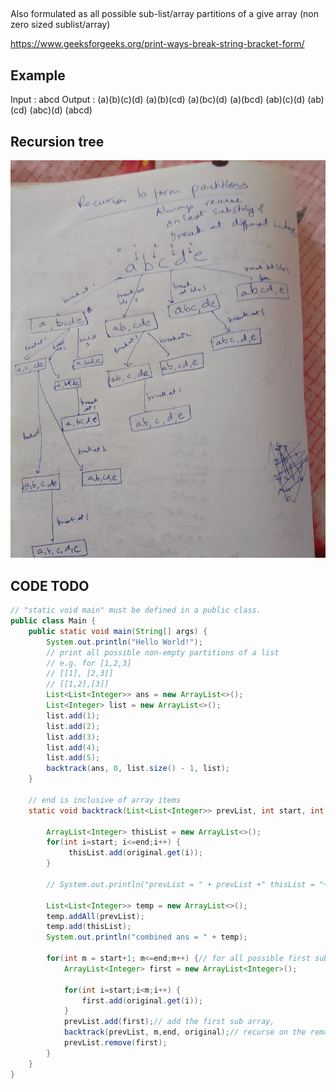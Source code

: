 
##

Also formulated as all possible sub-list/array partitions of a give array (non zero sized sublist/array)

https://www.geeksforgeeks.org/print-ways-break-string-bracket-form/

## Example

Input : abcd
Output : (a)(b)(c)(d)
         (a)(b)(cd)
         (a)(bc)(d)
         (a)(bcd)
         (ab)(c)(d)
         (ab)(cd)
         (abc)(d)
         (abcd)


## Recursion tree

![Recursion](images/partitionrecursion.jpg)

## CODE TODO


```java
// "static void main" must be defined in a public class.
public class Main {
    public static void main(String[] args) {
        System.out.println("Hello World!");
        // print all possible non-empty partitions of a list
        // e.g. for [1,2,3]
        // [[1], [2,3]]
        // [[1,2],[3]]
        List<List<Integer>> ans = new ArrayList<>();
        List<Integer> list = new ArrayList<>();
        list.add(1);
        list.add(2);
        list.add(3);
        list.add(4);
        list.add(5);
        backtrack(ans, 0, list.size() - 1, list);
    }
    
    // end is inclusive of array items
    static void backtrack(List<List<Integer>> prevList, int start, int end, List<Integer> original) {
        
        ArrayList<Integer> thisList = new ArrayList<>();
        for(int i=start; i<=end;i++) {
             thisList.add(original.get(i));
        }

        // System.out.println("prevList = " + prevList +" thisList = "+thisList +" start = "+ start+" end = "+ end);
    
        List<List<Integer>> temp = new ArrayList<>();
        temp.addAll(prevList);
        temp.add(thisList);
        System.out.println("combined ans = " + temp);
                
        for(int m = start+1; m<=end;m++) {// for all possible first sub-array of given array
            ArrayList<Integer> first = new ArrayList<Integer>();

            for(int i=start;i<m;i++) {
                first.add(original.get(i));
            }
            prevList.add(first);// add the first sub array, 
            backtrack(prevList, m,end, original);// recurse on the remaining
            prevList.remove(first);
        }
    }
}
```

